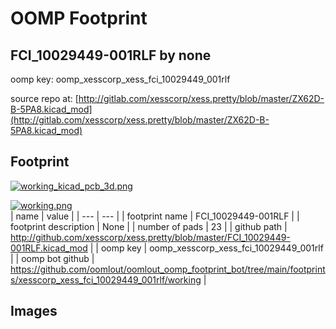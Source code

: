 # OOMP Footprint  
## FCI_10029449-001RLF  by none  
  
oomp key: oomp_xesscorp_xess_fci_10029449_001rlf  
  
source repo at: [http://gitlab.com/xesscorp/xess.pretty/blob/master/ZX62D-B-5PA8.kicad_mod](http://gitlab.com/xesscorp/xess.pretty/blob/master/ZX62D-B-5PA8.kicad_mod)  
## Footprint  
  
[![working_kicad_pcb_3d.png](working_kicad_pcb_3d_600.png)](working_kicad_pcb_3d.png)  
  
[![working.png](working_600.png)](working.png)  
| name | value | 
| --- | --- | 
| footprint name | FCI_10029449-001RLF | 
| footprint description | None | 
| number of pads | 23 | 
| github path | http://github.com/xesscorp/xess.pretty/blob/master/FCI_10029449-001RLF.kicad_mod | 
| oomp key | oomp_xesscorp_xess_fci_10029449_001rlf | 
| oomp bot github | https://github.com/oomlout/oomlout_oomp_footprint_bot/tree/main/footprints/xesscorp_xess_fci_10029449_001rlf/working | 
## Images  
